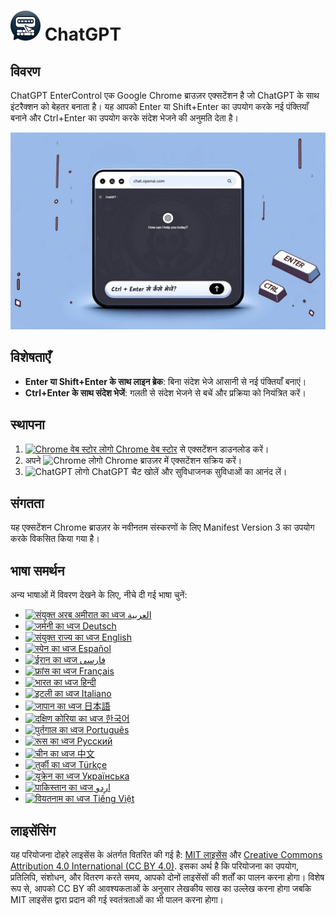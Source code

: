 # ![ChatGPT EnterControl Icon](../../icons/icon48.png) ChatGPT 

## विवरण

ChatGPT EnterControl एक Google Chrome ब्राउज़र एक्सटेंशन है जो ChatGPT के साथ इंटरैक्शन को बेहतर बनाता है। यह आपको Enter या Shift+Enter का उपयोग करके नई पंक्तियाँ बनाने और Ctrl+Enter का उपयोग करके संदेश भेजने की अनुमति देता है।

![ChatGPT EnterControl Promo Image](../promo-images/promo-image_HI.jpg)

## विशेषताएँ

- **Enter या Shift+Enter के साथ लाइन ब्रेक**: बिना संदेश भेजे आसानी से नई पंक्तियाँ बनाएं।
- **Ctrl+Enter के साथ संदेश भेजें**: गलती से संदेश भेजने से बचें और प्रक्रिया को नियंत्रित करें।

## स्थापना
1. [<img src="https://fonts.gstatic.com/s/i/productlogos/chrome_store/v7/192px.svg" width="12" alt="Chrome वेब स्टोर लोगो"> Chrome वेब स्टोर](https://chromewebstore.google.com/detail/ChatGPT-EnterControl) से एक्सटेंशन डाउनलोड करें।
2. अपने <img src="https://fonts.gstatic.com/s/i/productlogos/chrome/v7/192px.svg" width="12" alt="Chrome लोगो"> Chrome ब्राउज़र में एक्सटेंशन सक्रिय करें।
3. <img src="https://upload.wikimedia.org/wikipedia/commons/0/04/ChatGPT_logo.svg" width="12" alt="ChatGPT लोगो"> ChatGPT चैट खोलें और सुविधाजनक सुविधाओं का आनंद लें।

## संगतता

यह एक्सटेंशन Chrome ब्राउज़र के नवीनतम संस्करणों के लिए Manifest Version 3 का उपयोग करके विकसित किया गया है।

## भाषा समर्थन

अन्य भाषाओं में विवरण देखने के लिए, नीचे दी गई भाषा चुनें:

- [<img src="https://flagcdn.com/ae.svg" width="18" alt="संयुक्त अरब अमीरात का ध्वज"> العربية](./README_AR.md)
- [<img src="https://flagcdn.com/de.svg" width="18" alt="जर्मनी का ध्वज"> Deutsch](./README_DE.md)
- [<img src="https://flagcdn.com/gb.svg" width="18" alt="संयुक्त राज्य का ध्वज"> English](../../README.md)
- [<img src="https://flagcdn.com/es.svg" width="18" alt="स्पेन का ध्वज"> Español](./README_ES.md)
- [<img src="https://flagcdn.com/ir.svg" width="18" alt="ईरान का ध्वज"> فارسی](./README_FA.md)
- [<img src="https://flagcdn.com/fr.svg" width="18" alt="फ्रांस का ध्वज"> Français](./README_FR.md)
- [<img src="https://flagcdn.com/in.svg" width="18" alt="भारत का ध्वज"> हिन्दी](./README_HI.md)
- [<img src="https://flagcdn.com/it.svg" width="18" alt="इटली का ध्वज"> Italiano](./README_IT.md)
- [<img src="https://flagcdn.com/jp.svg" width="18" alt="जापान का ध्वज"> 日本語](./README_JA.md)
- [<img src="https://flagcdn.com/kr.svg" width="18" alt="दक्षिण कोरिया का ध्वज"> 한국어](./README_KO.md)
- [<img src="https://flagcdn.com/pt.svg" width="18" alt="पुर्तगाल का ध्वज"> Português](./README_PT.md)
- [<img src="https://flagcdn.com/ru.svg" width="18" alt="रूस का ध्वज"> Русский](./README_RU.md)
- [<img src="https://flagcdn.com/cn.svg" width="18" alt="चीन का ध्वज"> 中文](./README_ZH.md)
- [<img src="https://flagcdn.com/tr.svg" width="18" alt="तुर्की का ध्वज"> Türkçe](./README_TR.md)
- [<img src="https://flagcdn.com/ua.svg" width="18" alt="यूक्रेन का ध्वज"> Українська](./README_UK.md)
- [<img src="https://flagcdn.com/pk.svg" width="18" alt="पाकिस्तान का ध्वज"> اردو](./README_UR.md)
- [<img src="https://flagcdn.com/vi.svg" width="18" alt="वियतनाम का ध्वज"> Tiếng Việt](./README_VI.md)

## लाइसेंसिंग

यह परियोजना दोहरे लाइसेंस के अंतर्गत वितरित की गई है: [MIT लाइसेंस](../../LICENSE_MIT) और [Creative Commons Attribution 4.0 International (CC BY 4.0)](../../LICENSE_CC_BY_4.0). इसका अर्थ है कि परियोजना का उपयोग, प्रतिलिपि, संशोधन, और वितरण करते समय, आपको दोनों लाइसेंसों की शर्तों का पालन करना होगा। विशेष रूप से, आपको CC BY की आवश्यकताओं के अनुसार लेखकीय साख का उल्लेख करना होगा जबकि MIT लाइसेंस द्वारा प्रदान की गई स्वतंत्रताओं का भी पालन करना होगा।
